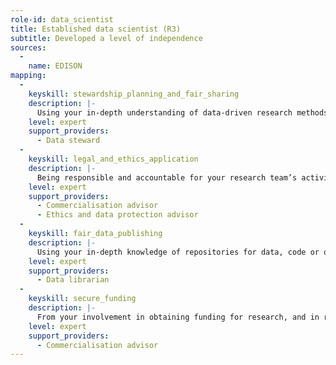 ```yaml
---
role-id: data_scientist
title: Established data scientist (R3)
subtitle: Developed a level of independence
sources: 
  - 
    name: EDISON
mapping: 
  - 
    keyskill: stewardship_planning_and_fair_sharing
    description: |-
      Using your in-depth understanding of data-driven research methods you are able to plan the development of analytic applications, evaluate the range of data management challenges to be expected, and identify solutions that fit the research purpose and level of complexity involved.  Your plan articulates the potential insights and risks of data intensive research in your domain, relating these to ethical and FAIR principles, and funders’ policies. You give support and supervision in planning data management and stewardship to team members, and contribute to development of support services through your peer network and liaison with senior colleagues in professional services.
    level: expert
    support_providers:
      - Data steward
  - 
    keyskill: legal_and_ethics_application
    description: |-
      Being responsible and accountable for your research team’s activities and behaviour, you have in-depth understanding of the legal, ethical aspects of research, including principles for making research outputs FAIR. You are able to evaluate and manage the opportunities to demonstrate good practice from data-driven research. You apply knowledge of current data ethics issues and their implications for research integrity in your domain, to manage the risks to individual and institutional reputations that ethical and/or legal infringement would jeopardise. You define the responsibilities of staff or students, and communicate effectively with them and with professional support staff.
    level: expert
    support_providers:
      - Commercialisation advisor
      - Ethics and data protection advisor
  - 
    keyskill: fair_data_publishing
    description: |-
      Using your in-depth knowledge of repositories for data, code or other outputs (such as samples or protocols) , you liase with data stewards to recommend repositories and other services that are a good fit to the needs of researchers in your area, e.g. the characteristics of their data, and their data management processes.  You provide expert advice on data formats and vocabularies relevant to your research domain, and on the deposition processes of repositories, whether these are locally provided or external. This advice includes appropriate constraints on how FAIR the research outputs will be, depending e.g. on assessment of ethical impacts, data protection, or licensing and IP rights.
    level: expert
    support_providers: 
      - Data librarian
  - 
    keyskill: secure_funding
    description: |-
      From your involvement in obtaining funding for research, and in recruiting staff, you are aware of current moves by funders and institutions towards including criteria for open research in funding and recruitment criteria. You liase with funders regarding priorities for data-intensive research, and understand how to meet and influence their expectations regarding FAIR and open outputs. You are able to budget for costs of research data management and sharing in all grant applications. You seek guidance on costs where appropriate from relevant advisory services. 
    level: expert
    support_providers: 
      - Commercialisation advisor
---
```

